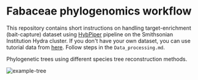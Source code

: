 # Fabaceae phylogenomics workflow
This repository contains short instructions on handling target-enrichment (bait-capture) dataset using [HybPiper](https://github.com/mossmatters/HybPiper) pipeline on the Smithsonian Institution Hydra cluster. If you don't have your own dataset, you can use tutorial data from [here](https://github.com/mossmatters/HybPiper/tree/master/test_dataset). Follow steps in the `Data_processing.md`.


Phylogenetic trees using different species tree reconstruction methods.

![example-tree](https://user-images.githubusercontent.com/13125143/35277516-f3342a4e-003e-11e8-8fa7-9bb5c513a2b0.jpg)
